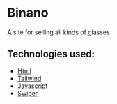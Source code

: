 
# Binano

A site for selling all kinds of glasses


## Technologies used:

 - [Html](https://awesomeopensource.com/project/elangosundar/awesome-README-templates)
 - [Tailwind](https://github.com/matiassingers/awesome-readme)
 - [Javascript](https://bulldogjob.com/news/449-how-to-write-a-good-readme-for-your-github-project)
  - [Swiper](https://bulldogjob.com/news/449-how-to-write-a-good-readme-for-your-github-project)

